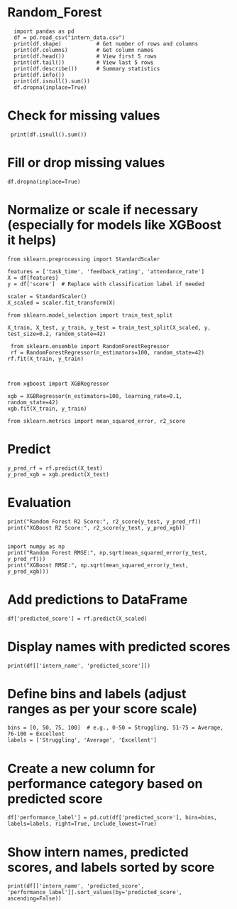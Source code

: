 # Random_Forest
      import pandas as pd
      df = pd.read_csv("intern_data.csv")
      print(df.shape)           # Get number of rows and columns
      print(df.columns)         # Get column names
      print(df.head())          # View first 5 rows
      print(df.tail())          # View last 5 rows
      print(df.describe())      # Summary statistics
      print(df.info())
      print(df.isnull().sum())
      df.dropna(inplace=True)


# Check for missing values
     print(df.isnull().sum())

# Fill or drop missing values
    df.dropna(inplace=True)

# Normalize or scale if necessary (especially for models like XGBoost it helps)
    from sklearn.preprocessing import StandardScaler

    features = ['task_time', 'feedback_rating', 'attendance_rate']
    X = df[features]
    y = df['score']  # Replace with classification label if needed

    scaler = StandardScaler()
    X_scaled = scaler.fit_transform(X)

    from sklearn.model_selection import train_test_split

    X_train, X_test, y_train, y_test = train_test_split(X_scaled, y, test_size=0.2, random_state=42)

     from sklearn.ensemble import RandomForestRegressor
     rf = RandomForestRegressor(n_estimators=100, random_state=42)
    rf.fit(X_train, y_train)



    from xgboost import XGBRegressor

    xgb = XGBRegressor(n_estimators=100, learning_rate=0.1, random_state=42)
    xgb.fit(X_train, y_train)

    from sklearn.metrics import mean_squared_error, r2_score

# Predict
    y_pred_rf = rf.predict(X_test)
    y_pred_xgb = xgb.predict(X_test)

# Evaluation
    print("Random Forest R2 Score:", r2_score(y_test, y_pred_rf))
    print("XGBoost R2 Score:", r2_score(y_test, y_pred_xgb))


    import numpy as np
    print("Random Forest RMSE:", np.sqrt(mean_squared_error(y_test, y_pred_rf)))
    print("XGBoost RMSE:", np.sqrt(mean_squared_error(y_test, y_pred_xgb)))

# Add predictions to DataFrame
    df['predicted_score'] = rf.predict(X_scaled)

# Display names with predicted scores
    print(df[['intern_name', 'predicted_score']])

# Define bins and labels (adjust ranges as per your score scale)
    bins = [0, 50, 75, 100]  # e.g., 0-50 = Struggling, 51-75 = Average, 76-100 = Excellent
    labels = ['Struggling', 'Average', 'Excellent']

# Create a new column for performance category based on predicted score
    df['performance_label'] = pd.cut(df['predicted_score'], bins=bins, labels=labels, right=True, include_lowest=True)

# Show intern names, predicted scores, and labels sorted by score
    print(df[['intern_name', 'predicted_score', 'performance_label']].sort_values(by='predicted_score', ascending=False))
